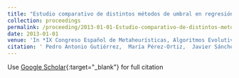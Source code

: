 ```yaml
---
title: "Estudio comparativo de distintos métodos de umbral en regresión ordinal"
collection: proceedings
permalink: /proceeding/2013-01-01-Estudio-comparativo-de-distintos-metodos-de-umbral-en-regresion-ordinal
date: 2013-01-01
venue: 'In *IX Congreso Español de Metaheurísticas, Algoritmos Evolutivos y Bioinspirados (MAEB 2013)*'
citation: ' Pedro Antonio Gutiérrez,  María Pérez-Ortiz,  Javier Sánchez-Monedero,  César Hervás-Martínez, &quot;Estudio comparativo de distintos métodos de umbral en regresión ordinal.&quot; In *IX Congreso Español de Metaheurísticas, Algoritmos Evolutivos y Bioinspirados (MAEB 2013)*, 2013, Madrid, Spain, pp.872--881.'
---
```

Use [Google Scholar](https://scholar.google.com/scholar?q=Estudio+comparativo+de+distintos+metodos+de+umbral+en+regresion+ordinal){:target="_blank"} for full citation